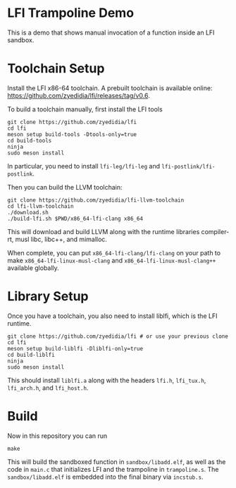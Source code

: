 # LFI Trampoline Demo

This is a demo that shows manual invocation of a function inside an LFI sandbox.

# Toolchain Setup

Install the LFI x86-64 toolchain. A prebuilt toolchain is available online:
https://github.com/zyedidia/lfi/releases/tag/v0.6.

To build a toolchain manually, first install the LFI tools

```
git clone https://github.com/zyedidia/lfi
cd lfi
meson setup build-tools -Dtools-only=true
cd build-tools
ninja
sudo meson install
```

In particular, you need to install `lfi-leg/lfi-leg` and
`lfi-postlink/lfi-postlink`.

Then you can build the LLVM toolchain:

```
git clone https://github.com/zyedidia/lfi-llvm-toolchain
cd lfi-llvm-toolchain
./download.sh
./build-lfi.sh $PWD/x86_64-lfi-clang x86_64
```

This will download and build LLVM along with the runtime libraries compiler-rt,
musl libc, libc++, and mimalloc.

When complete, you can put `x86_64-lfi-clang/lfi-clang` on your path to make
`x86_64-lfi-linux-musl-clang` and `x86_64-lfi-linux-musl-clang++` available
globally.

# Library Setup

Once you have a toolchain, you also need to install liblfi, which is the LFI
runtime.

```
git clone https://github.com/zyedidia/lfi # or use your previous clone
cd lfi
meson setup build-liblfi -Dliblfi-only=true
cd build-liblfi
ninja
sudo meson install
```

This should install `liblfi.a` along with the headers `lfi.h`, `lfi_tux.h`,
`lfi_arch.h`, and `lfi_host.h`.

# Build

Now in this repository you can run

```
make
```

This will build the sandboxed function in `sandbox/libadd.elf`, as well as the
code in `main.c` that initializes LFI and the trampoline in `trampoline.s`. The
`sandbox/libadd.elf` is embedded into the final binary via `incstub.s`.
